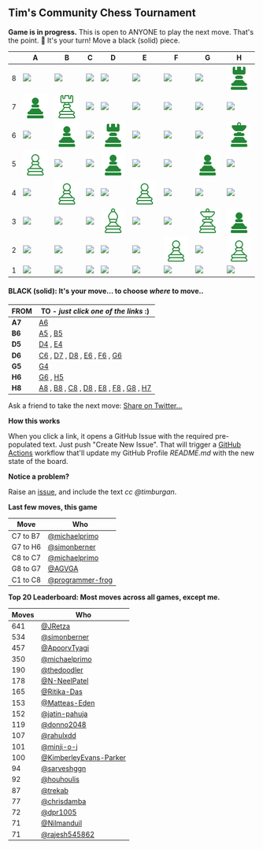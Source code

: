 
## Tim's Community Chess Tournament

**Game is in progress.** This is open to ANYONE to play the next move. That's the point. :wave:  It's your turn! Move a black (solid) piece.

|   | A | B | C | D | E | F | G | H |
| - | - | - | - | - | - | - | - | - |
| 8 | ![](https://raw.githubusercontent.com/timburgan/timburgan/master/chess_images/blank.png) | ![](https://raw.githubusercontent.com/timburgan/timburgan/master/chess_images/blank.png) | ![](https://raw.githubusercontent.com/timburgan/timburgan/master/chess_images/blank.png) | ![](https://raw.githubusercontent.com/timburgan/timburgan/master/chess_images/blank.png) | ![](https://raw.githubusercontent.com/timburgan/timburgan/master/chess_images/blank.png) | ![](https://raw.githubusercontent.com/timburgan/timburgan/master/chess_images/blank.png) | ![](https://raw.githubusercontent.com/timburgan/timburgan/master/chess_images/blank.png) | ![](https://raw.githubusercontent.com/timburgan/timburgan/master/chess_images/r.png) |
| 7 | ![](https://raw.githubusercontent.com/timburgan/timburgan/master/chess_images/p.png) | ![](https://raw.githubusercontent.com/timburgan/timburgan/master/chess_images/R.png) | ![](https://raw.githubusercontent.com/timburgan/timburgan/master/chess_images/blank.png) | ![](https://raw.githubusercontent.com/timburgan/timburgan/master/chess_images/blank.png) | ![](https://raw.githubusercontent.com/timburgan/timburgan/master/chess_images/blank.png) | ![](https://raw.githubusercontent.com/timburgan/timburgan/master/chess_images/blank.png) | ![](https://raw.githubusercontent.com/timburgan/timburgan/master/chess_images/blank.png) | ![](https://raw.githubusercontent.com/timburgan/timburgan/master/chess_images/blank.png) |
| 6 | ![](https://raw.githubusercontent.com/timburgan/timburgan/master/chess_images/blank.png) | ![](https://raw.githubusercontent.com/timburgan/timburgan/master/chess_images/p.png) | ![](https://raw.githubusercontent.com/timburgan/timburgan/master/chess_images/blank.png) | ![](https://raw.githubusercontent.com/timburgan/timburgan/master/chess_images/r.png) | ![](https://raw.githubusercontent.com/timburgan/timburgan/master/chess_images/blank.png) | ![](https://raw.githubusercontent.com/timburgan/timburgan/master/chess_images/blank.png) | ![](https://raw.githubusercontent.com/timburgan/timburgan/master/chess_images/blank.png) | ![](https://raw.githubusercontent.com/timburgan/timburgan/master/chess_images/k.png) |
| 5 | ![](https://raw.githubusercontent.com/timburgan/timburgan/master/chess_images/P.png) | ![](https://raw.githubusercontent.com/timburgan/timburgan/master/chess_images/blank.png) | ![](https://raw.githubusercontent.com/timburgan/timburgan/master/chess_images/blank.png) | ![](https://raw.githubusercontent.com/timburgan/timburgan/master/chess_images/p.png) | ![](https://raw.githubusercontent.com/timburgan/timburgan/master/chess_images/blank.png) | ![](https://raw.githubusercontent.com/timburgan/timburgan/master/chess_images/blank.png) | ![](https://raw.githubusercontent.com/timburgan/timburgan/master/chess_images/p.png) | ![](https://raw.githubusercontent.com/timburgan/timburgan/master/chess_images/blank.png) |
| 4 | ![](https://raw.githubusercontent.com/timburgan/timburgan/master/chess_images/blank.png) | ![](https://raw.githubusercontent.com/timburgan/timburgan/master/chess_images/P.png) | ![](https://raw.githubusercontent.com/timburgan/timburgan/master/chess_images/blank.png) | ![](https://raw.githubusercontent.com/timburgan/timburgan/master/chess_images/blank.png) | ![](https://raw.githubusercontent.com/timburgan/timburgan/master/chess_images/P.png) | ![](https://raw.githubusercontent.com/timburgan/timburgan/master/chess_images/blank.png) | ![](https://raw.githubusercontent.com/timburgan/timburgan/master/chess_images/blank.png) | ![](https://raw.githubusercontent.com/timburgan/timburgan/master/chess_images/blank.png) |
| 3 | ![](https://raw.githubusercontent.com/timburgan/timburgan/master/chess_images/blank.png) | ![](https://raw.githubusercontent.com/timburgan/timburgan/master/chess_images/blank.png) | ![](https://raw.githubusercontent.com/timburgan/timburgan/master/chess_images/blank.png) | ![](https://raw.githubusercontent.com/timburgan/timburgan/master/chess_images/B.png) | ![](https://raw.githubusercontent.com/timburgan/timburgan/master/chess_images/blank.png) | ![](https://raw.githubusercontent.com/timburgan/timburgan/master/chess_images/blank.png) | ![](https://raw.githubusercontent.com/timburgan/timburgan/master/chess_images/K.png) | ![](https://raw.githubusercontent.com/timburgan/timburgan/master/chess_images/p.png) |
| 2 | ![](https://raw.githubusercontent.com/timburgan/timburgan/master/chess_images/blank.png) | ![](https://raw.githubusercontent.com/timburgan/timburgan/master/chess_images/blank.png) | ![](https://raw.githubusercontent.com/timburgan/timburgan/master/chess_images/blank.png) | ![](https://raw.githubusercontent.com/timburgan/timburgan/master/chess_images/blank.png) | ![](https://raw.githubusercontent.com/timburgan/timburgan/master/chess_images/blank.png) | ![](https://raw.githubusercontent.com/timburgan/timburgan/master/chess_images/P.png) | ![](https://raw.githubusercontent.com/timburgan/timburgan/master/chess_images/blank.png) | ![](https://raw.githubusercontent.com/timburgan/timburgan/master/chess_images/P.png) |
| 1 | ![](https://raw.githubusercontent.com/timburgan/timburgan/master/chess_images/blank.png) | ![](https://raw.githubusercontent.com/timburgan/timburgan/master/chess_images/blank.png) | ![](https://raw.githubusercontent.com/timburgan/timburgan/master/chess_images/blank.png) | ![](https://raw.githubusercontent.com/timburgan/timburgan/master/chess_images/blank.png) | ![](https://raw.githubusercontent.com/timburgan/timburgan/master/chess_images/blank.png) | ![](https://raw.githubusercontent.com/timburgan/timburgan/master/chess_images/blank.png) | ![](https://raw.githubusercontent.com/timburgan/timburgan/master/chess_images/blank.png) | ![](https://raw.githubusercontent.com/timburgan/timburgan/master/chess_images/blank.png) |

#### **BLACK (solid):** It's your move... to choose _where_ to move..

| FROM | TO - _just click one of the links_ :) |
| ---- | -- |
| **A7** | [A6](https://github.com/timburgan/timburgan/issues/new?title=chess%7Cmove%7Ca7a6%7C9513&body=Just+push+%27Submit+new+issue%27.+You+don%27t+need+to+do+anything+else.) |
| **B6** | [A5](https://github.com/timburgan/timburgan/issues/new?title=chess%7Cmove%7Cb6a5%7C9513&body=Just+push+%27Submit+new+issue%27.+You+don%27t+need+to+do+anything+else.) , [B5](https://github.com/timburgan/timburgan/issues/new?title=chess%7Cmove%7Cb6b5%7C9513&body=Just+push+%27Submit+new+issue%27.+You+don%27t+need+to+do+anything+else.) |
| **D5** | [D4](https://github.com/timburgan/timburgan/issues/new?title=chess%7Cmove%7Cd5d4%7C9513&body=Just+push+%27Submit+new+issue%27.+You+don%27t+need+to+do+anything+else.) , [E4](https://github.com/timburgan/timburgan/issues/new?title=chess%7Cmove%7Cd5e4%7C9513&body=Just+push+%27Submit+new+issue%27.+You+don%27t+need+to+do+anything+else.) |
| **D6** | [C6](https://github.com/timburgan/timburgan/issues/new?title=chess%7Cmove%7Cd6c6%7C9513&body=Just+push+%27Submit+new+issue%27.+You+don%27t+need+to+do+anything+else.) , [D7](https://github.com/timburgan/timburgan/issues/new?title=chess%7Cmove%7Cd6d7%7C9513&body=Just+push+%27Submit+new+issue%27.+You+don%27t+need+to+do+anything+else.) , [D8](https://github.com/timburgan/timburgan/issues/new?title=chess%7Cmove%7Cd6d8%7C9513&body=Just+push+%27Submit+new+issue%27.+You+don%27t+need+to+do+anything+else.) , [E6](https://github.com/timburgan/timburgan/issues/new?title=chess%7Cmove%7Cd6e6%7C9513&body=Just+push+%27Submit+new+issue%27.+You+don%27t+need+to+do+anything+else.) , [F6](https://github.com/timburgan/timburgan/issues/new?title=chess%7Cmove%7Cd6f6%7C9513&body=Just+push+%27Submit+new+issue%27.+You+don%27t+need+to+do+anything+else.) , [G6](https://github.com/timburgan/timburgan/issues/new?title=chess%7Cmove%7Cd6g6%7C9513&body=Just+push+%27Submit+new+issue%27.+You+don%27t+need+to+do+anything+else.) |
| **G5** | [G4](https://github.com/timburgan/timburgan/issues/new?title=chess%7Cmove%7Cg5g4%7C9513&body=Just+push+%27Submit+new+issue%27.+You+don%27t+need+to+do+anything+else.) |
| **H6** | [G6](https://github.com/timburgan/timburgan/issues/new?title=chess%7Cmove%7Ch6g6%7C9513&body=Just+push+%27Submit+new+issue%27.+You+don%27t+need+to+do+anything+else.) , [H5](https://github.com/timburgan/timburgan/issues/new?title=chess%7Cmove%7Ch6h5%7C9513&body=Just+push+%27Submit+new+issue%27.+You+don%27t+need+to+do+anything+else.) |
| **H8** | [A8](https://github.com/timburgan/timburgan/issues/new?title=chess%7Cmove%7Ch8a8%7C9513&body=Just+push+%27Submit+new+issue%27.+You+don%27t+need+to+do+anything+else.) , [B8](https://github.com/timburgan/timburgan/issues/new?title=chess%7Cmove%7Ch8b8%7C9513&body=Just+push+%27Submit+new+issue%27.+You+don%27t+need+to+do+anything+else.) , [C8](https://github.com/timburgan/timburgan/issues/new?title=chess%7Cmove%7Ch8c8%7C9513&body=Just+push+%27Submit+new+issue%27.+You+don%27t+need+to+do+anything+else.) , [D8](https://github.com/timburgan/timburgan/issues/new?title=chess%7Cmove%7Ch8d8%7C9513&body=Just+push+%27Submit+new+issue%27.+You+don%27t+need+to+do+anything+else.) , [E8](https://github.com/timburgan/timburgan/issues/new?title=chess%7Cmove%7Ch8e8%7C9513&body=Just+push+%27Submit+new+issue%27.+You+don%27t+need+to+do+anything+else.) , [F8](https://github.com/timburgan/timburgan/issues/new?title=chess%7Cmove%7Ch8f8%7C9513&body=Just+push+%27Submit+new+issue%27.+You+don%27t+need+to+do+anything+else.) , [G8](https://github.com/timburgan/timburgan/issues/new?title=chess%7Cmove%7Ch8g8%7C9513&body=Just+push+%27Submit+new+issue%27.+You+don%27t+need+to+do+anything+else.) , [H7](https://github.com/timburgan/timburgan/issues/new?title=chess%7Cmove%7Ch8h7%7C9513&body=Just+push+%27Submit+new+issue%27.+You+don%27t+need+to+do+anything+else.) |

Ask a friend to take the next move: [Share on Twitter...](https://twitter.com/share?text=I'm+playing+chess+on+a+GitHub+Profile+Readme!+Can+you+please+take+the+next+move+at+https://github.com/timburgan)

**How this works**

When you click a link, it opens a GitHub Issue with the required pre-populated text. Just push "Create New Issue". That will trigger a [GitHub Actions](https://github.blog/2020-07-03-github-action-hero-casey-lee/#getting-started-with-github-actions) workflow that'll update my GitHub Profile _README.md_ with the new state of the board.

**Notice a problem?**

Raise an [issue](https://github.com/timburgan/timburgan/issues), and include the text _cc @timburgan_.

**Last few moves, this game**

| Move  | Who |
| ----- | --- |
| C7 to B7 | [@michaelprimo](https://github.com/michaelprimo) |
| G7 to H6 | [@simonberner](https://github.com/simonberner) |
| C8 to C7 | [@michaelprimo](https://github.com/michaelprimo) |
| G8 to G7 | [@AGVGA](https://github.com/AGVGA) |
| C1 to C8 | [@programmer-frog](https://github.com/programmer-frog) |

**Top 20 Leaderboard: Most moves across all games, except me.**

| Moves | Who |
| ----- | --- |
| 641 | [@JRetza](https://github.com/JRetza) |
| 534 | [@simonberner](https://github.com/simonberner) |
| 457 | [@ApoorvTyagi](https://github.com/ApoorvTyagi) |
| 350 | [@michaelprimo](https://github.com/michaelprimo) |
| 190 | [@thedoodler](https://github.com/thedoodler) |
| 178 | [@N-NeelPatel](https://github.com/N-NeelPatel) |
| 165 | [@Ritika-Das](https://github.com/Ritika-Das) |
| 153 | [@Matteas-Eden](https://github.com/Matteas-Eden) |
| 152 | [@jatin-pahuja](https://github.com/jatin-pahuja) |
| 119 | [@donno2048](https://github.com/donno2048) |
| 107 | [@rahulxdd](https://github.com/rahulxdd) |
| 101 | [@minji-o-j](https://github.com/minji-o-j) |
| 100 | [@KimberleyEvans-Parker](https://github.com/KimberleyEvans-Parker) |
| 94 | [@sarveshggn](https://github.com/sarveshggn) |
| 92 | [@houhoulis](https://github.com/houhoulis) |
| 87 | [@trekab](https://github.com/trekab) |
| 77 | [@chrisdamba](https://github.com/chrisdamba) |
| 72 | [@dpr1005](https://github.com/dpr1005) |
| 71 | [@Nilmanduil](https://github.com/Nilmanduil) |
| 71 | [@rajesh545862](https://github.com/rajesh545862) |
